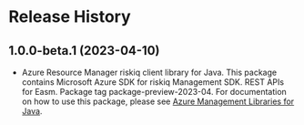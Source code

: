 # Release History

## 1.0.0-beta.1 (2023-04-10)

- Azure Resource Manager riskiq client library for Java. This package contains Microsoft Azure SDK for riskiq Management SDK. REST APIs for Easm. Package tag package-preview-2023-04. For documentation on how to use this package, please see [Azure Management Libraries for Java](https://aka.ms/azsdk/java/mgmt).
